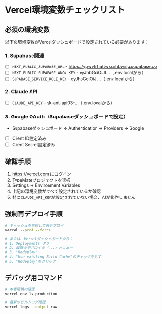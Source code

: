 # Vercel環境変数チェックリスト

## 必須の環境変数

以下の環境変数がVercelダッシュボードで設定されている必要があります：

### 1. Supabase関連
- [ ] `NEXT_PUBLIC_SUPABASE_URL` - https://ypwvkihattwxushbwsig.supabase.co
- [ ] `NEXT_PUBLIC_SUPABASE_ANON_KEY` - eyJhbGciOiJI...（.env.localから）
- [ ] `SUPABASE_SERVICE_ROLE_KEY` - eyJhbGciOiJI...（.env.localから）

### 2. Claude API
- [ ] `CLAUDE_API_KEY` - sk-ant-api03-...（.env.localから）

### 3. Google OAuth（Supabaseダッシュボードで設定）
- Supabaseダッシュボード → Authentication → Providers → Google
- [ ] Client ID設定済み
- [ ] Client Secret設定済み

## 確認手順

1. https://vercel.com にログイン
2. TypeMateプロジェクトを選択
3. Settings → Environment Variables
4. 上記の環境変数がすべて設定されているか確認
5. 特に`CLAUDE_API_KEY`が設定されていない場合、AIが動作しません

## 強制再デプロイ手順

```bash
# キャッシュを無視して再デプロイ
vercel --prod --force

# または、Vercelダッシュボードから：
# 1. Deployments タブ
# 2. 最新のデプロイの「...」メニュー
# 3. "Redeploy"
# 4. "Use existing Build Cache"のチェックを外す
# 5. "Redeploy"をクリック
```

## デバッグ用コマンド

```bash
# 本番環境の確認
vercel env ls production

# 最新のビルドログ確認
vercel logs --output raw
```